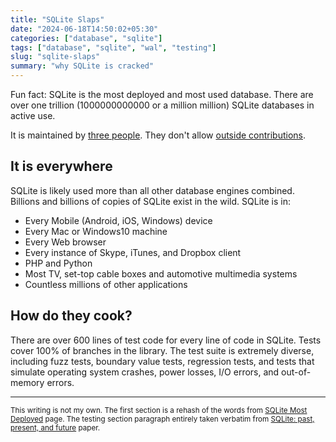 ```yaml
---
title: "SQLite Slaps"
date: "2024-06-18T14:50:02+05:30"
categories: ["database", "sqlite"]
tags: ["database", "sqlite", "wal", "testing"]
slug: "sqlite-slaps"
summary: "why SQLite is cracked"
---
```


Fun fact: SQLite is the most deployed and most used database. There are over one trillion (1000000000000 or a million million) SQLite databases in active use.

It is maintained by [three people](https://www.sqlite.org/crew.html). They don't allow [outside contributions](https://www.sqlite.org/copyright.html).

## It is everywhere

SQLite is likely used more than all other database engines combined. Billions and billions of copies of SQLite exist in the wild. SQLite is in:

- Every Mobile (Android, iOS, Windows) device
- Every Mac or Windows10 machine
- Every Web browser
- Every instance of Skype, iTunes, and Dropbox client
- PHP and Python
- Most TV, set-top cable boxes and automotive multimedia systems
- Countless millions of other applications

## How do they cook?

There are over 600 lines of test code for every line of code in SQLite. Tests cover 100% of branches in the library. The test suite is extremely diverse, including fuzz tests, boundary value tests, regression tests, and tests that simulate operating system crashes, power losses, I/O errors, and out-of-memory errors.

---

<small>This writing is not my own. The first section is a rehash of the words from [SQLite Most Deployed](https://www.sqlite.org/mostdeployed.html) page. The testing section paragraph entirely taken verbatim from [SQLite: past, present, and future](https://dl.acm.org/doi/abs/10.14778/3554821.3554842) paper.</small><br>